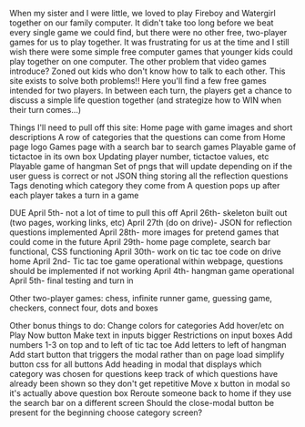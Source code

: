 When my sister and I were little, we loved to play Fireboy and Watergirl together on our family computer.
It didn't take too long before we beat every single game we could find, but there were no other free, two-player games
for us to play together. It was frustrating for us at the time and I still wish there were some simple free
computer games that younger kids could play together on one computer.
The other problem that video games introduce? Zoned out kids who don't know how to talk to each other.
This site exists to solve both problems!!
Here you'll find a few free games intended for two players. In between each turn, the players get a chance to discuss
a simple life question together (and strategize how to WIN when their turn comes...)



Things I'll need to pull off this site:
Home page with game images and short descriptions
    A row of categories that the questions can come from
    Home page logo
Games page with a search bar to search games
    Playable game of tictactoe in its own box
        Updating player number, tictactoe values, etc
    Playable game of hangman
        Set of pngs that will update depending on if the user guess is correct or not
JSON thing storing all the reflection questions
    Tags denoting which category they come from
    A question pops up after each player takes a turn in a game


DUE April 5th- not a lot of time to pull this off
    April 26th- skeleton built out (two pages, working links, etc)
    April 27th (do on drive)- JSON for reflection questions implemented
    April 28th- more images for pretend games that could come in the future
    April 29th- home page complete, search bar functional, CSS functioning
    April 30th- work on tic tac toe code on drive home
    April 2nd- Tic tac toe game operational within webpage, questions should be implemented if not working
    April 4th- hangman game operational
    April 5th- final testing and turn in

Other two-player games:
    chess, infinite runner game, guessing game, checkers, connect four, dots and boxes

Other bonus things to do:
    Change colors for categories
    Add hover/etc on Play Now button
    Make text in inputs bigger
    Restrictions on input boxes
    Add numbers 1-3 on top and to left of tic tac toe
    Add letters to left of hangman
    Add start button that triggers the modal rather than on page load
    simplify button css for all buttons
    Add heading in modal that displays which category was chosen for questions
    keep track of which questions have already been shown so they don't get repetitive
    Move x button in modal so it's actually above question box
    Reroute someone back to home if they use the search bar on a different screen
    Should the close-modal button be present for the beginning choose category screen?
